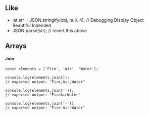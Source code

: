 ## Like 
- let str = JSON.stringify(obj, null, 4); // Debugging Display Object Beautiful Indended
- JSON.parse(str); // revert this above


## Arrays
#### Join 
```
const elements = ['Fire', 'Air', 'Water'];

console.log(elements.join());
// expected output: "Fire,Air,Water"

console.log(elements.join(''));
// expected output: "FireAirWater"

console.log(elements.join('-'));
// expected output: "Fire-Air-Water"
```
